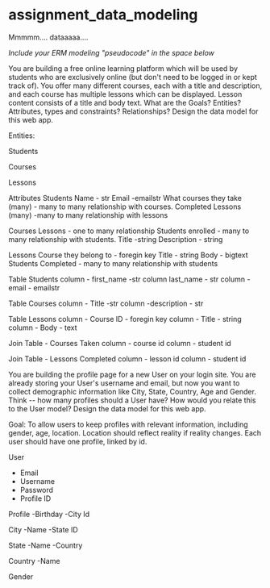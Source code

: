 # assignment_data_modeling
Mmmmm.... dataaaaa....

*Include your ERM modeling "pseudocode" in the space below*

You are building a free online learning platform which will be used by students who are exclusively online (but don't need to be logged in or kept track of). You offer many different courses, each with a title and description, and each course has multiple lessons which can be displayed. Lesson content consists of a title and body text. What are the Goals? Entities? Attributes, types and constraints? Relationships? Design the data model for this web app.

Entities:

  Students

  Courses 

  Lessons

Attributes
  Students
    Name - str
    Email -emailstr
    What courses they take (many) - many to many relationship with courses. 
    Completed Lessons (many) -many to many relationship with lessons

  Courses
    Lessons - one to many relationship 
    Students enrolled - many to many relationship with students. 
    Title -string
    Description - string

  Lessons
    Course they belong to - foregin key
    Title - string
    Body - bigtext
    Students Completed - many to many relationship with students

Table Students
  column - first_name -str
  column last_name - str
  column -email - emailstr

Table Courses 
  column - Title -str
  column -description - str 

Table Lessons 
  column - Course ID - foregin key
  column - Title - string
  column - Body  - text

Join Table - Courses Taken
  column - course id
  column - student id 

Join Table - Lessons Completed
  column - lesson id
  column - student id 


You are building the profile page for a new User on your login site. You are already storing your User's username and email, but now you want to collect demographic information like City, State, Country, Age and Gender. Think -- how many profiles should a User have? How would you relate this to the User model? Design the data model for this web app.

Goal: To allow users to keep profiles with relevant information, including gender, age, location. Location should reflect reality if reality changes. Each user should have one profile, linked by id.  

User
  - Email
  - Username
  - Password
  - Profile ID 

Profile
  -Birthday 
  -City Id


City 
  -Name 
  -State ID

State
  -Name
  -Country

Country 
  -Name 

Gender 